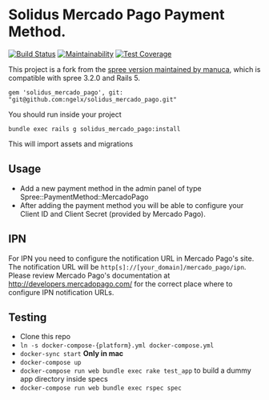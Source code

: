 Solidus Mercado Pago Payment Method.
=================================

[![Build Status](https://travis-ci.org/ngelx/solidus_mercado_pago.svg?branch=master)](https://travis-ci.org/ngelx/solidus_mercado_pago)  [![Maintainability](https://api.codeclimate.com/v1/badges/de5046097b27a3056979/maintainability)](https://codeclimate.com/github/ngelx/solidus_mercado_pago/maintainability)    [![Test Coverage](https://api.codeclimate.com/v1/badges/de5046097b27a3056979/test_coverage)](https://codeclimate.com/github/ngelx/solidus_mercado_pago/test_coverage)

This project is a fork from the [spree version maintained by manuca](https://github.com/manuca/spree_mercado_pago), which is compatible with spree 3.2.0 and Rails 5.


```
gem 'solidus_mercado_pago', git: "git@github.com:ngelx/solidus_mercado_pago.git"
```

You should run inside your project

```
bundle exec rails g solidus_mercado_pago:install
```

This will import assets and migrations

Usage
-----

- Add a new payment method in the admin panel of type Spree::PaymentMethod::MercadoPago
- After adding the payment method you will be able to configure your Client ID and Client Secret (provided by Mercado Pago).

IPN
---

For IPN you need to configure the notification URL in Mercado Pago's site. The notification URL will be `http[s]://[your_domain]/mercado_pago/ipn`. Please review Mercado Pago's documentation at http://developers.mercadopago.com/ for the correct place where to configure IPN notification URLs.


Testing
-------

- Clone this repo
- `ln -s docker-compose-{platform}.yml docker-compose.yml`
- `docker-sync start` **Only in mac**
- `docker-compose up`
- `docker-compose run web bundle exec rake test_app` to build a dummy app directory inside specs
- `docker-compose run web bundle exec rspec spec`
